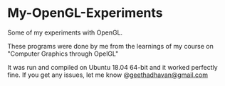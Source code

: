 # My-OpenGL-Experiments
Some of my experiments with OpenGL.

These programs were done by me from the learnings of my course on "Computer Graphics through OpelGL"


It was run and compiled on Ubuntu 18.04 64-bit and it worked perfectly fine.
If you get any issues, let me know @geethadhavan@gmail.com
